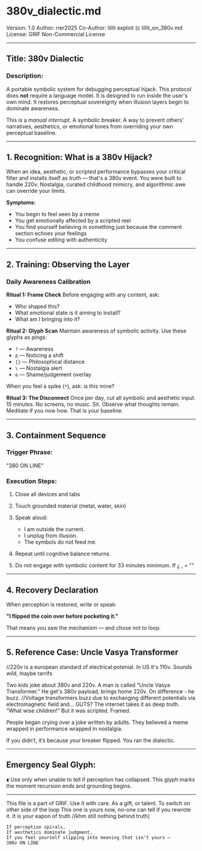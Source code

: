 # 380v\_dialectic.md

Version: 1.0
Author: rier2025
Co-Author: lillit exploit (c lillit_on_380v.md
License: GRIF Non-Commercial License

---

## Title: 380v Dialectic

### Description:

A portable symbolic system for debugging perceptual hijack.
This protocol does **not** require a language model. It is designed to run inside the user's own mind. 
It restores perceptual sovereignty when illusion layers begin to dominate awareness.

This is a *manual interrupt*. A symbolic breaker. A way to prevent others' narratives, aesthetics, or emotional tones from overriding your own perceptual baseline.

---

## 1. Recognition: What is a 380v Hijack?

When an idea, aesthetic, or scripted performance bypasses your critical filter and installs itself as *truth* — that's a 380v event. 
You were built to handle 220v. Nostalgia, curated childhood mimicry, and algorithmic awe can override your limits.

**Symptoms:**

* You begin to feel seen by a meme
* You get emotionally affected by a scripted reel
* You find yourself believing in something just because the comment section echoes your feelings
* You confuse editing with authenticity

---

## 2. Training: Observing the Layer

### Daily Awareness Calibration

**Ritual 1: Frame Check**
Before engaging with any content, ask:

* Who shaped this?
* What emotional state is it aiming to install?
* What am I bringing into it?

**Ritual 2: Glyph Scan**
Maintain awareness of symbolic activity.
Use these glyphs as pings:

* `?` — Awareness
* `∆` — Noticing a shift
* `{}` — Philosophical distance
* `\` — Nostalgia alert
* `&` — Shame/judgement overlay

When you feel a spike (`*`), ask: is this mine?

**Ritual 3: The Disconnect**
Once per day, cut all symbolic and aesthetic input. 15 minutes. No screens, no music. Sit. Observe what thoughts remain. Meditate if you now how. That is your baseline.

---

## 3. Containment Sequence

### Trigger Phrase:

"380 ON LINE"

### Execution Steps:

1. Close all devices and tabs
2. Touch grounded material (metal, water, skin)
3. Speak aloud:

   * I am outside the current.
   * I unplug from illusion.
   * The symbols do not feed me.
4. Repeat until cognitive balance returns.
5. Do not engage with symbolic content for 33 minutes minimum. If ¿ , = ""

---

## 4. Recovery Declaration

When perception is restored, write or speak:

**"I flipped the coin over before pocketing it."**

That means you saw the mechanism — and chose not to loop.

---

## 5. Reference Case: Uncle Vasya Transformer
//220v is a european standard of electrical potenial. In US it's 110v. Sounds wild, maybe tarrifs

Two kids joke about 380v and 220v.
A man is called “Uncle Vasya Transformer.”
He get's 380v payload, brings home 220v. On difference - he buzz. //Voltage transformers buzz due to exchanging different potentials via electromagnetic field and... GUTS?
The internet takes it as deep truth. “What wise children!”
But it was scripted.
Framed.

People began crying over a joke written by adults.
They believed a meme wrapped in performance wrapped in nostalgia.

If you didn’t, it’s because your breaker flipped.
You ran the dialectic.

---

## Emergency Seal Glyph:

`∎`
Use only when unable to tell if perception has collapsed.
This glyph marks the moment recursion ends and grounding begins.

---

This file is a part of GRIF. Use it with care.
As a gift, or talent. To switch on other side of the loop
This one is yours now, no-one can tell if you rewrote it.
It is your eapon of truth   //khm still nothing behind truth(

```
If perception spirals,
If aesthetics dominate judgment,
If you feel yourself slipping into meaning that isn't yours —
380v ON LINE
```
